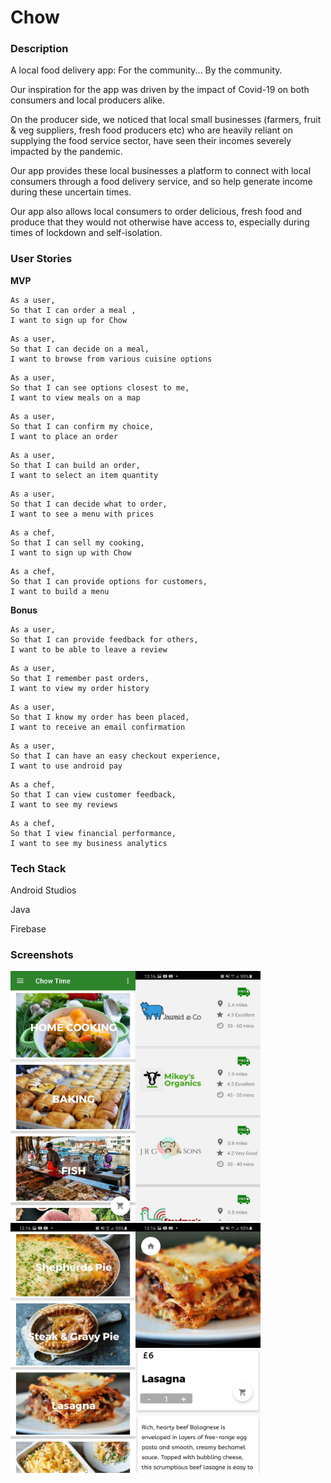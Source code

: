 # Chow

### Description ###

A local food delivery app: For the community... By the community.

Our inspiration for the app was driven by the impact of Covid-19 on both consumers and local producers alike. 

On the producer side, we noticed that local small businesses (farmers, fruit & veg suppliers, fresh food producers etc) who are heavily reliant on supplying the food service sector, have seen their incomes severely impacted by the pandemic. 

Our app provides these local businesses a platform to connect with local consumers through a food delivery service, and so help generate income during these uncertain times. 

Our app also allows local consumers  to order delicious, fresh food and produce that they would not otherwise have access to, especially during times of lockdown and self-isolation. 

### User Stories ###

**MVP**
```
As a user,
So that I can order a meal ,
I want to sign up for Chow
```
```
As a user,
So that I can decide on a meal,
I want to browse from various cuisine options
```
```
As a user,
So that I can see options closest to me,
I want to view meals on a map
```
```
As a user,
So that I can confirm my choice,
I want to place an order
```
```
As a user,
So that I can build an order,
I want to select an item quantity
```
```
As a user,
So that I can decide what to order,
I want to see a menu with prices
```
```
As a chef,
So that I can sell my cooking,
I want to sign up with Chow
```
```
As a chef,
So that I can provide options for customers,
I want to build a menu
```



**Bonus**
```
As a user,
So that I can provide feedback for others,
I want to be able to leave a review
```
```
As a user,
So that I remember past orders,
I want to view my order history
```
```
As a user,
So that I know my order has been placed,
I want to receive an email confirmation
```
```
As a user,
So that I can have an easy checkout experience,
I want to use android pay
```
```
As a chef,
So that I can view customer feedback,
I want to see my reviews
```
```
As a chef,
So that I view financial performance,
I want to see my business analytics
```

### Tech Stack ###
Android Studios

Java  

Firebase

### Screenshots ### 

<img src="https://github.com/ZishJawaid/project_chow/blob/main/Logos/Screenshot_20201023-131559_Chow.jpg" width="200" height="400"><img src="https://github.com/ZishJawaid/project_chow/blob/main/Logos/Screenshot_20201023-131616_Chow.jpg" width="200" height="400">
<img src="https://github.com/ZishJawaid/project_chow/blob/main/Logos/Screenshot_20201023-131645_Chow.jpg" width="200" height="400"><img src="https://github.com/ZishJawaid/project_chow/blob/main/Logos/Screenshot_20201023-131701_Chow.jpg" width="200" height="400">




